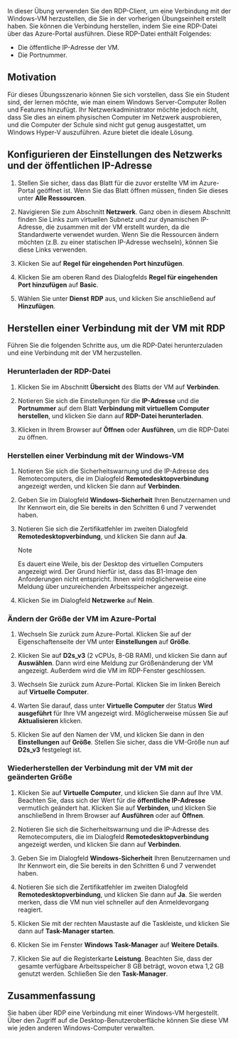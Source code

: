 In dieser Übung verwenden Sie den RDP-Client, um eine Verbindung mit der Windows-VM herzustellen, die Sie in der vorherigen Übungseinheit erstellt haben. Sie können die Verbindung herstellen, indem Sie eine RDP-Datei über das Azure-Portal ausführen. Diese RDP-Datei enthält Folgendes:

* Die öffentliche IP-Adresse der VM.
* Die Portnummer.

## <a name="motivation"></a>Motivation

Für dieses Übungsszenario können Sie sich vorstellen, dass Sie ein Student sind, der lernen möchte, wie man einem Windows Server-Computer Rollen und Features hinzufügt. Ihr Netzwerkadministrator möchte jedoch nicht, dass Sie dies an einem physischen Computer im Netzwerk ausprobieren, und die Computer der Schule sind nicht gut genug ausgestattet, um Windows Hyper-V auszuführen. Azure bietet die ideale Lösung.

## <a name="configure-network-and-public-ip-address-settings"></a>Konfigurieren der Einstellungen des Netzwerks und der öffentlichen IP-Adresse

1. Stellen Sie sicher, dass das Blatt für die zuvor erstellte VM im Azure-Portal geöffnet ist. Wenn Sie das Blatt öffnen müssen, finden Sie dieses unter **Alle Ressourcen**.

1. Navigieren Sie zum Abschnitt **Netzwerk**. Ganz oben in diesem Abschnitt finden Sie Links zum virtuellen Subnetz und zur dynamischen IP-Adresse, die zusammen mit der VM erstellt wurden, da die Standardwerte verwendet wurden. Wenn Sie die Ressourcen ändern möchten (z.B. zu einer statischen IP-Adresse wechseln), können Sie diese Links verwenden.

1. Klicken Sie auf **Regel für eingehenden Port hinzufügen**.

1. Klicken Sie am oberen Rand des Dialogfelds **Regel für eingehenden Port hinzufügen** auf **Basic**.

1. Wählen Sie unter **Dienst** **RDP** aus, und klicken Sie anschließend auf **Hinzufügen**.

## <a name="connect-to-the-vm-by-using-rdp"></a>Herstellen einer Verbindung mit der VM mit RDP

Führen Sie die folgenden Schritte aus, um die RDP-Datei herunterzuladen und eine Verbindung mit der VM herzustellen.

### <a name="download-the-rdp-file"></a>Herunterladen der RDP-Datei

1. Klicken Sie im Abschnitt **Übersicht** des Blatts der VM auf **Verbinden**.

1. Notieren Sie sich die Einstellungen für die **IP-Adresse** und die **Portnummer** auf dem Blatt **Verbindung mit virtuellem Computer herstellen**, und klicken Sie dann auf **RDP-Datei herunterladen**.

1. Klicken in Ihrem Browser auf **Öffnen** oder **Ausführen**, um die RDP-Datei zu öffnen.

### <a name="connect-to-the-windows-vm"></a>Herstellen einer Verbindung mit der Windows-VM

1. Notieren Sie sich die Sicherheitswarnung und die IP-Adresse des Remotecomputers, die im Dialogfeld **Remotedesktopverbindung** angezeigt werden, und klicken Sie dann auf **Verbinden**.

1. Geben Sie im Dialogfeld **Windows-Sicherheit** Ihren Benutzernamen und Ihr Kennwort ein, die Sie bereits in den Schritten 6 und 7 verwendet haben.

1. Notieren Sie sich die Zertifikatfehler im zweiten Dialogfeld **Remotedesktopverbindung**, und klicken Sie dann auf **Ja**.

   > [!Note]
   > Es dauert eine Weile, bis der Desktop des virtuellen Computers angezeigt wird. Der Grund hierfür ist, dass das B1-Image den Anforderungen nicht entspricht. Ihnen wird möglicherweise eine Meldung über unzureichenden Arbeitsspeicher angezeigt.

1. Klicken Sie im Dialogfeld **Netzwerke** auf **Nein**.

### <a name="resize-the-vm-in-the-azure-portal"></a>Ändern der Größe der VM im Azure-Portal

1. Wechseln Sie zurück zum Azure-Portal. Klicken Sie auf der Eigenschaftenseite der VM unter **Einstellungen** auf **Größe**.

1. Klicken Sie auf **D2s_v3** (2 vCPUs, 8-GB RAM), und klicken Sie dann auf **Auswählen**. Dann wird eine Meldung zur Größenänderung der VM angezeigt. Außerdem wird die VM im RDP-Fenster geschlossen.

1. Wechseln Sie zurück zum Azure-Portal. Klicken Sie im linken Bereich auf **Virtuelle Computer**.

1. Warten Sie darauf, dass unter **Virtuelle Computer** der Status **Wird ausgeführt** für Ihre VM angezeigt wird. Möglicherweise müssen Sie auf **Aktualisieren** klicken.

1. Klicken Sie auf den Namen der VM, und klicken Sie dann in den **Einstellungen** auf **Größe**. Stellen Sie sicher, dass die VM-Größe nun auf **D2s_v3** festgelegt ist.

### <a name="reconnect-to-the-resized-vm"></a>Wiederherstellen der Verbindung mit der VM mit der geänderten Größe

1. Klicken Sie auf **Virtuelle Computer**, und klicken Sie dann auf Ihre VM. Beachten Sie, dass sich der Wert für die **öffentliche IP-Adresse** vermutlich geändert hat. Klicken Sie auf **Verbinden**, und klicken Sie anschließend in Ihrem Browser auf **Ausführen** oder auf **Öffnen**.

1. Notieren Sie sich die Sicherheitswarnung und die IP-Adresse des Remotecomputers, die im Dialogfeld **Remotedesktopverbindung** angezeigt werden, und klicken Sie dann auf **Verbinden**.

1. Geben Sie im Dialogfeld **Windows-Sicherheit** Ihren Benutzernamen und Ihr Kennwort ein, die Sie bereits in den Schritten 6 und 7 verwendet haben.

1. Notieren Sie sich die Zertifikatfehler im zweiten Dialogfeld **Remotedesktopverbindung**, und klicken Sie dann auf **Ja**. Sie werden merken, dass die VM nun viel schneller auf den Anmeldevorgang reagiert.

1. Klicken Sie mit der rechten Maustaste auf die Taskleiste, und klicken Sie dann auf **Task-Manager starten**.

1. Klicken Sie im Fenster **Windows Task-Manager** auf **Weitere Details**.

1. Klicken Sie auf die Registerkarte **Leistung**. Beachten Sie, dass der gesamte verfügbare Arbeitsspeicher 8 GB beträgt, wovon etwa 1,2 GB genutzt werden. Schließen Sie den **Task-Manager**.

## <a name="summary"></a>Zusammenfassung

Sie haben über RDP eine Verbindung mit einer Windows-VM hergestellt. Über den Zugriff auf die Desktop-Benutzeroberfläche können Sie diese VM wie jeden anderen Windows-Computer verwalten.
